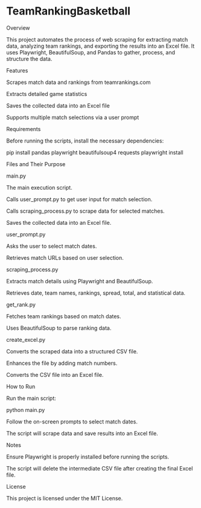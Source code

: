 # TeamRankingBasketball
Overview

This project automates the process of web scraping for extracting match data, analyzing team rankings, and exporting the results into an Excel file. It uses Playwright, BeautifulSoup, and Pandas to gather, process, and structure the data.

Features

Scrapes match data and rankings from teamrankings.com

Extracts detailed game statistics

Saves the collected data into an Excel file

Supports multiple match selections via a user prompt

Requirements

Before running the scripts, install the necessary dependencies:

pip install pandas playwright beautifulsoup4 requests
playwright install

Files and Their Purpose

main.py

The main execution script.

Calls user_prompt.py to get user input for match selection.

Calls scraping_process.py to scrape data for selected matches.

Saves the collected data into an Excel file.

user_prompt.py

Asks the user to select match dates.

Retrieves match URLs based on user selection.

scraping_process.py

Extracts match details using Playwright and BeautifulSoup.

Retrieves date, team names, rankings, spread, total, and statistical data.

get_rank.py

Fetches team rankings based on match dates.

Uses BeautifulSoup to parse ranking data.

create_excel.py

Converts the scraped data into a structured CSV file.

Enhances the file by adding match numbers.

Converts the CSV file into an Excel file.

How to Run

Run the main script:

python main.py

Follow the on-screen prompts to select match dates.

The script will scrape data and save results into an Excel file.

Notes

Ensure Playwright is properly installed before running the scripts.

The script will delete the intermediate CSV file after creating the final Excel file.

License

This project is licensed under the MIT License.
